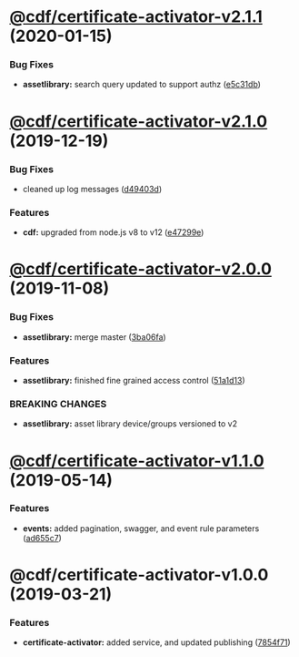 # [@cdf/certificate-activator-v2.1.1](https://git-codecommit.us-west-2.amazonaws.com/v1/repos/cdf-core/compare/@cdf/certificate-activator-v2.1.0...@cdf/certificate-activator-v2.1.1) (2020-01-15)


### Bug Fixes

* **assetlibrary:** search query updated to support authz ([e5c31db](https://git-codecommit.us-west-2.amazonaws.com/v1/repos/cdf-core/commit/e5c31db609841406d98733e62e3ed93073ffbb1f))

# [@cdf/certificate-activator-v2.1.0](https://git-codecommit.us-west-2.amazonaws.com/v1/repos/cdf-core/compare/@cdf/certificate-activator-v2.0.0...@cdf/certificate-activator-v2.1.0) (2019-12-19)


### Bug Fixes

* cleaned up log messages ([d49403d](https://git-codecommit.us-west-2.amazonaws.com/v1/repos/cdf-core/commit/d49403d11f3f73ea8c5ce061bfa790ec40cd8c13))


### Features

* **cdf:** upgraded from node.js v8 to v12 ([e47299e](https://git-codecommit.us-west-2.amazonaws.com/v1/repos/cdf-core/commit/e47299ee399acf6554a0845048c4fed99251c2b1))

# [@cdf/certificate-activator-v2.0.0](https://git-codecommit.us-west-2.amazonaws.com/v1/repos/cdf-core/compare/@cdf/certificate-activator-v1.1.0...@cdf/certificate-activator-v2.0.0) (2019-11-08)


### Bug Fixes

* **assetlibrary:** merge master ([3ba06fa](https://git-codecommit.us-west-2.amazonaws.com/v1/repos/cdf-core/commit/3ba06fa9fc5b264ceaed0f97ccf45fab97d57a08))


### Features

* **assetlibrary:** finished fine grained access control ([51a1d13](https://git-codecommit.us-west-2.amazonaws.com/v1/repos/cdf-core/commit/51a1d134ec48be2d62edc575998752ff866230bf))


### BREAKING CHANGES

* **assetlibrary:** asset library device/groups versioned to v2

# [@cdf/certificate-activator-v1.1.0](https://git-codecommit.us-west-2.amazonaws.com/v1/repos/cdf-core/compare/@cdf/certificate-activator-v1.0.0...@cdf/certificate-activator-v1.1.0) (2019-05-14)


### Features

* **events:** added pagination, swagger, and event rule parameters ([ad655c7](https://git-codecommit.us-west-2.amazonaws.com/v1/repos/cdf-core/commit/ad655c7))

# @cdf/certificate-activator-v1.0.0 (2019-03-21)


### Features

* **certificate-activator:** added service, and updated publishing ([7854f71](https://git-codecommit.us-west-2.amazonaws.com/v1/repos/cdf-core/commit/7854f71))
